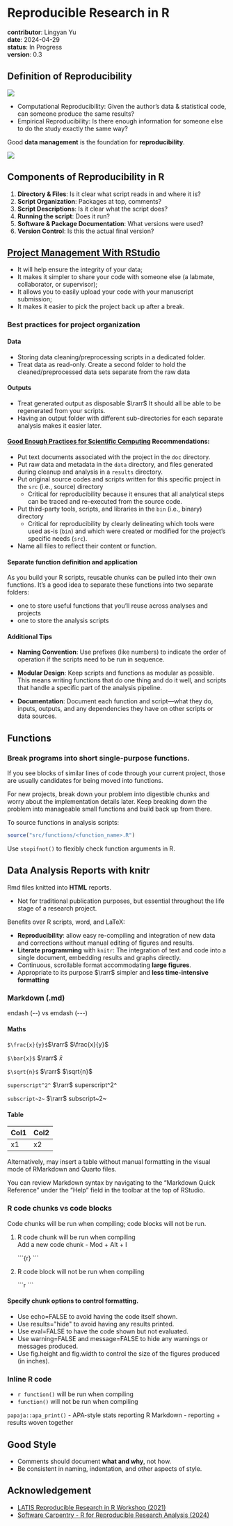 # Reproducible Research in R

**contributor**: Lingyan Yu\
**date**: 2024-04-29\
**status**: In Progress\
**version**: 0.3

## Definition of Reproducibility

![](figures/reproducibility.png)

-   Computational Reproducibility: Given the author’s data & statistical code,
    can someone produce the same results?
-   Empirical Reproducibility: Is there enough information for someone else to
    do the study exactly the same way?

Good **data management** is the foundation for **reproducibility**.

![](figures/data_management.png)

## Components of Reproducibility in R

1.  **Directory & Files**: Is it clear what script reads in and where it is?
2.  **Script Organization**: Packages at top, comments?
3.  **Script Descriptions**: Is it clear what the script does?
4.  **Running the script**: Does it run?
5.  **Software & Package Documentation**: What versions were used?
6.  **Version Control**: Is this the actual final version?

## [Project Management With RStudio](https://swcarpentry.github.io/r-novice-gapminder/02-project-intro.html)

-   It will help ensure the integrity of your data;
-   It makes it simpler to share your code with someone else (a labmate,
    collaborator, or supervisor);
-   It allows you to easily upload your code with your manuscript submission;
-   It makes it easier to pick the project back up after a break.

### Best practices for project organization

#### Data

-   Storing data cleaning/preprocessing scripts in a dedicated folder.
-   Treat data as read-only. Create a second folder to hold the
    cleaned/preprocessed data sets separate from the raw data

#### Outputs

-   Treat generated output as disposable $\rarr$ It should all be able to be
    regenerated from your scripts.
-   Having an output folder with different sub-directories for each separate
    analysis makes it easier later.

#### [Good Enough Practices for Scientific Computing](https://github.com/swcarpentry/good-enough-practices-in-scientific-computing/blob/gh-pages/good-enough-practices-for-scientific-computing.pdf) Recommendations:

-   Put text documents associated with the project in the `doc` directory.
-   Put raw data and metadata in the `data` directory, and files generated
    during cleanup and analysis in a `results` directory.
-   Put original source codes and scripts written for this specific project in
    the `src` (i.e., source) directory
    -   Critical for reproducibility because it ensures that all analytical
        steps can be traced and re-executed from the source code.
-   Put third-party tools, scripts, and libraries in the `bin` (i.e., binary)
    directory
    -   Critical for reproducibility by clearly delineating which tools were
        used as-is (`bin`) and which were created or modified for the project’s
        specific needs (`src`).
-   Name all files to reflect their content or function.

#### Separate function definition and application

As you build your R scripts, reusable chunks can be pulled into their own
functions. It’s a good idea to separate these functions into two separate
folders:

-   one to store useful functions that you’ll reuse across analyses and projects
-   one to store the analysis scripts

#### Additional Tips

-   **Naming Convention**: Use prefixes (like numbers) to indicate the order of
    operation if the scripts need to be run in sequence.

-   **Modular Design**: Keep scripts and functions as modular as possible. This
    means writing functions that do one thing and do it well, and scripts that
    handle a specific part of the analysis pipeline.

-   **Documentation**: Document each function and script—what they do, inputs,
    outputs, and any dependencies they have on other scripts or data sources.

## Functions

### Break programs into short single-purpose functions.

If you see blocks of similar lines of code through your current project, those
are usually candidates for being moved into functions.

For new projects, break down your problem into digestible chunks and worry about
the implementation details later. Keep breaking down the problem into manageable
small functions and build back up from there.

To source functions in analysis scripts:

``` r
source("src/functions/<function_name>.R")
```

Use `stopifnot()` to flexibly check function arguments in R.

## Data Analysis Reports with knitr

Rmd files knitted into **HTML** reports.

-   Not for traditional publication purposes, but essential throughout the life
    stage of a research project.

Benefits over R scripts, word, and LaTeX:

-   **Reproducibility**: allow easy re-compiling and integration of new data and
    corrections without manual editing of figures and results.
-   **Literate programming** with `knitr`: The integration of text and code into
    a single document, embedding results and graphs directly.
-   Continuous, scrollable format accommodating **large figures**.
-   Appropriate to its purpose $\rarr$ simpler and **less time-intensive
    formatting**

### Markdown (.md)

endash (--) vs emdash (---)

#### Maths

`$\frac{x}{y}$`$\rarr$ $\frac{x}{y}$

`$\bar{x}$` $\rarr$ $\bar{x}$

`$\sqrt{n}$` $\rarr$ $\sqrt{n}$

`superscript^2^` $\rarr$ superscript^2^

`subscript~2~` $\rarr$ subscript~2~

#### Table

| Col1 | Col2 |
|------|------|
| x1   | x2   |

Alternatively, may insert a table without manual formatting in the visual mode
of RMarkdown and Quarto files.

You can review Markdown syntax by navigating to the “Markdown Quick Reference”
under the “Help” field in the toolbar at the top of RStudio.

### R code chunks vs code blocks

Code chunks will be run when compiling; code blocks will not be run.

1.  R code chunk will be run when compiling\
    Add a new code chunk - Mod + Alt + I

    \`\`\`{r} \`\`\`

2.  R code block will not be run when compiling

    \`\`\`r \`\`\`

#### Specify chunk options to control formatting.

-   Use echo=FALSE to avoid having the code itself shown.
-   Use results="hide" to avoid having any results printed.
-   Use eval=FALSE to have the code shown but not evaluated.
-   Use warning=FALSE and message=FALSE to hide any warnings or messages
    produced.
-   Use fig.height and fig.width to control the size of the figures produced (in
    inches).

### Inline R code

-   `r function()` will be run when compiling
-   `function()` will not be run when compiling

`papaja::apa_print()` - APA-style stats reporting R Markdown - reporting +
results woven together

## Good Style

-   Comments should document **what and why**, not how.
-   Be consistent in naming, indentation, and other aspects of style.

## Acknowledgement

-   [LATIS Reproducible Research in R Workshop
    (2021)](https://github.com/ajhmohr/Reproducible_Research_in_R/tree/master)
-   [Software Carpentry - R for Reproducible Research Analysis
    (2024)](https://swcarpentry.github.io/r-novice-gapminder/)
